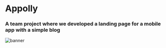 # Appolly
### A team project where we developed a landing page for a mobile app with a simple blog
![banner](https://repository-images.githubusercontent.com/782115447/d6aa0bae-9182-44bd-bf98-013c5160960c)
